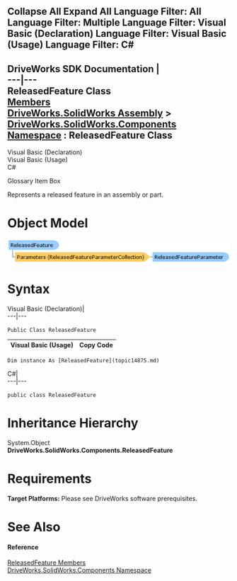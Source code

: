       

 Collapse All Expand All  Language Filter: All  Language Filter: Multiple  Language Filter: Visual Basic (Declaration) Language Filter: Visual Basic (Usage) Language Filter: C#  
---  
DriveWorks SDK Documentation  |   
---|---  
ReleasedFeature Class   
[Members](topic14876.md)   
[DriveWorks.SolidWorks Assembly](topic13342.md) > [DriveWorks.SolidWorks.Components Namespace](topic13925.md) : ReleasedFeature Class  
---  
  
Visual Basic (Declaration)    
Visual Basic (Usage)    
C# 

Glossary Item Box

Represents a released feature in an assembly or part. 

# Object Model

![](dotnetdiagramimages/image843.png)

# Syntax

Visual Basic (Declaration)|   
---|---  
      
    
    Public Class ReleasedFeature   
  
Visual Basic (Usage)| Copy Code  
---|---  
      
    
    Dim instance As [ReleasedFeature](topic14875.md)  
  
C#|   
---|---  
      
    
    public class ReleasedFeature   
  
# Inheritance Hierarchy

System.Object  
**DriveWorks.SolidWorks.Components.ReleasedFeature**  


# Requirements

**Target Platforms:** Please see DriveWorks software prerequisites.

# See Also

#### Reference

[ReleasedFeature Members](topic14876.md)   
[DriveWorks.SolidWorks.Components Namespace](topic13925.md)


